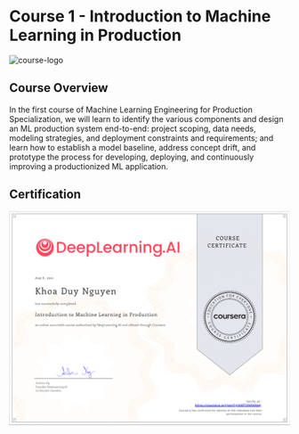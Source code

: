 # Course 1 - Introduction to Machine Learning in Production
![course-logo](./course-logo.png)
## Course Overview
In the first course of Machine Learning Engineering for Production Specialization, we will learn to identify the various components and design an ML production system end-to-end: project scoping, data needs, modeling strategies, and deployment constraints and requirements; and learn how to establish a model baseline, address concept drift, and prototype the process for developing, deploying, and continuously improving a productionized ML application.

## Certification
![certification](./certificate.png "course certification")